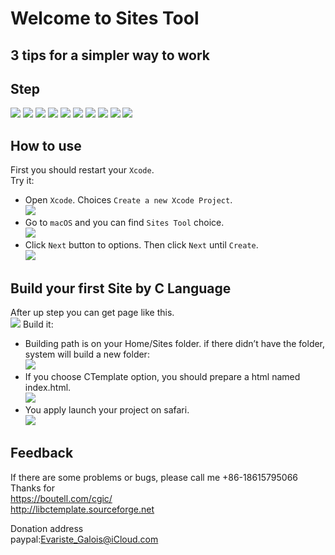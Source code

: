 Welcome to Sites Tool
===
3 tips for a simpler way to work 
---

## Step
![](https://github.com/ChevalBlanc/Sites-Tool/raw/master/Image/image001.png)
![](https://github.com/ChevalBlanc/Sites-Tool/raw/master/Image/image003.png)
![](https://github.com/ChevalBlanc/Sites-Tool/raw/master/Image/image005.png)
![](https://github.com/ChevalBlanc/Sites-Tool/raw/master/Image/image007.png)
![](https://github.com/ChevalBlanc/Sites-Tool/raw/master/Image/image009.png)
![](https://github.com/ChevalBlanc/Sites-Tool/raw/master/Image/image011.png)
![](https://github.com/ChevalBlanc/Sites-Tool/raw/master/Image/image013.png)
![](https://github.com/ChevalBlanc/Sites-Tool/raw/master/Image/image015.png)
![](https://github.com/ChevalBlanc/Sites-Tool/raw/master/Image/image017.png)
![](https://github.com/ChevalBlanc/Sites-Tool/raw/master/Image/image019.png)

## How to use
First you should restart your `Xcode`.<br>
Try it:<br>
* Open `Xcode`. Choices `Create a new Xcode Project`.<br>
![](https://github.com/ChevalBlanc/Sites-Tool/raw/master/Image/image021.png)
* Go to `macOS` and you can find `Sites Tool` choice.<br>
![](https://github.com/ChevalBlanc/Sites-Tool/raw/master/Image/image023.png)
* Click `Next` button to options. Then click `Next` until `Create`. <br>
![](https://github.com/ChevalBlanc/Sites-Tool/raw/master/Image/image025.png) 
## Build your first Site by C Language
After up step you can get page like this.<br>
![](https://github.com/ChevalBlanc/Sites-Tool/raw/master/Image/image027.png)
Build it:<br>
* Building path is on your Home/Sites folder. if there didn’t have the folder, system will build a new folder:<br>
![](https://github.com/ChevalBlanc/Sites-Tool/raw/master/Image/image029.png)
* If you choose CTemplate option, you should prepare a html named index.html.<br>
![](https://github.com/ChevalBlanc/Sites-Tool/raw/master/Image/image031.png)
* You apply launch your project on safari.<br>
![](https://github.com/ChevalBlanc/Sites-Tool/raw/master/Image/image033.png)

## Feedback
If there are some problems or bugs, please call me +86-18615795066
Thanks for<br>
https://boutell.com/cgic/<br>
http://libctemplate.sourceforge.net<br>

Donation address<br>
paypal:Evariste_Galois@iCloud.com
